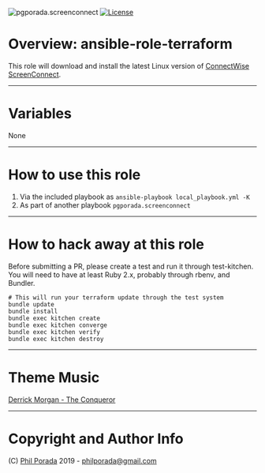 ![pgporada.screenconnect](https://img.shields.io/badge/role-pgporada.screenconnect-blue.svg)
[![License](https://img.shields.io/badge/license-GPLv2-brightgreen.svg)](LICENSE)

# Overview: ansible-role-terraform
This role will download and install the latest Linux version of [ConnectWise ScreenConnect](https://www.connectwise.com/software/control/download).

- - - -

# Variables

None

- - - -

# How to use this role

1. Via the included playbook as `ansible-playbook local_playbook.yml -K`
1. As part of another playbook `pgporada.screenconnect`

- - - -
# How to hack away at this role
Before submitting a PR, please create a test and run it through test-kitchen. You will need to have at least Ruby 2.x, probably through rbenv, and Bundler.

    # This will run your terraform update through the test system
    bundle update
    bundle install
    bundle exec kitchen create
    bundle exec kitchen converge
    bundle exec kitchen verify
    bundle exec kitchen destroy

- - - -
# Theme Music
[Derrick Morgan - The Conqueror](https://www.youtube.com/watch?v=OVmuRgn0LRI)

- - - -

# Copyright and Author Info

(C) [Phil Porada](https://philporada.com) 2019 - philporada@gmail.com
